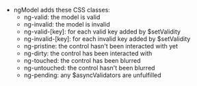 * ngModel adds these CSS classes:
  - ng-valid: the model is valid
  - ng-invalid: the model is invalid
  - ng-valid-[key]: for each valid key added by $setValidity
  - ng-invalid-[key]: for each invalid key added by $setValidity
  - ng-pristine: the control hasn't been interacted with yet
  - ng-dirty: the control has been interacted with
  - ng-touched: the control has been blurred
  - ng-untouched: the control hasn't been blurred
  - ng-pending: any $asyncValidators are unfulfilled
